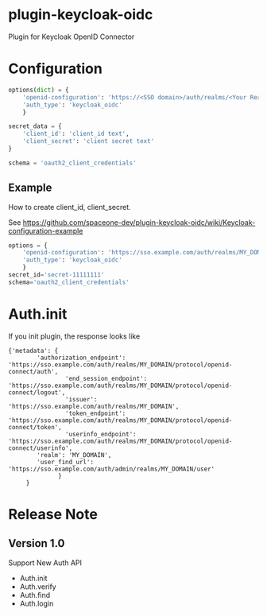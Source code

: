 # plugin-keycloak-oidc

Plugin for Keycloak OpenID Connector


# Configuration

~~~python
options(dict) = {
	'openid-configuration': 'https://<SSO domain>/auth/realms/<Your Realm>/.well-known/openid-configuration',
	'auth_type': 'keycloak_oidc'
	}

secret_data = {
	'client_id': 'client_id text',
	'client_secret': 'client secret text'
}

schema = 'oauth2_client_credentials'
~~~


## Example

How to create client_id, client_secret.

See https://github.com/spaceone-dev/plugin-keycloak-oidc/wiki/Keycloak-configuration-example


~~~python
options = {
	'openid-configuration': 'https://sso.example.com/auth/realms/MY_DOMAIN/.well-known/openid-configuration',
	'auth_type': 'keycloak_oidc'
	}
secret_id='secret-11111111'
schema='oauth2_client_credentials'
~~~

# Auth.init

If you init plugin, the response looks like

~~~
{'metadata': {
		'authorization_endpoint': 'https://sso.example.com/auth/realms/MY_DOMAIN/protocol/openid-connect/auth',
              	'end_session_endpoint': 'https://sso.example.com/auth/realms/MY_DOMAIN/protocol/openid-connect/logout',
                'issuer': 'https://sso.example.com/auth/realms/MY_DOMAIN',
                'token_endpoint': 'https://sso.example.com/auth/realms/MY_DOMAIN/protocol/openid-connect/token',
                'userinfo_endpoint': 'https://sso.example.com/auth/realms/MY_DOMAIN/protocol/openid-connect/userinfo',
		'realm': 'MY_DOMAIN',
		'user_find_url': 'https://sso.example.com/auth/admin/realms/MY_DOMAIN/user'
              }
	 }
~~~

# Release Note

## Version 1.0

Support New Auth API
* Auth.init
* Auth.verify
* Auth.find
* Auth.login
